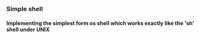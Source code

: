 ### Simple shell
#### Implementing the simplest form os shell which works exactly like the 'sh' shell under UNIX
